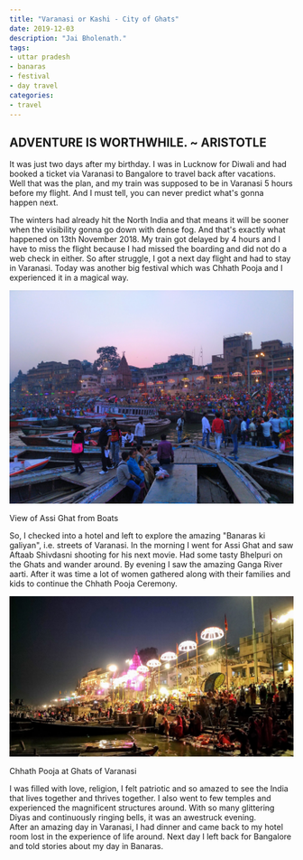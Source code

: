```yaml
---
title: "Varanasi or Kashi - City of Ghats"
date: 2019-12-03
description: "Jai Bholenath."
tags: 
- uttar pradesh
- banaras
- festival
- day travel
categories:
- travel
---
```


ADVENTURE IS WORTHWHILE. ~ ARISTOTLE
------------------------------------

It was just two days after my birthday. I was in Lucknow for Diwali and had booked a ticket via Varanasi to Bangalore to travel back after vacations. Well that was the plan, and my train was supposed to be in Varanasi 5 hours before my flight. And I must tell, you can never predict what's gonna happen next.

The winters had already hit the North India and that means it will be sooner when the visibility gonna go down with dense fog. And that's exactly what happened on 13th November 2018. My train got delayed by 4 hours and I have to miss the flight because I had missed the boarding and did not do a web check in either. So after struggle, I got a next day flight and had to stay in Varanasi. Today was another big festival which was Chhath Pooja and I experienced it in a magical way.  
  

![varanasi](assets/images/travel/varanasi.jpeg)

View of Assi Ghat from Boats

So, I checked into a hotel and left to explore the amazing "Banaras ki galiyan", i.e. streets of Varanasi. In the morning I went for Assi Ghat and saw Aftaab Shivdasni shooting for his next movie. Had some tasty Bhelpuri on the Ghats and wander around. By evening I saw the amazing Ganga River aarti. After it was time a lot of women gathered along with their families and kids to continue the Chhath Pooja Ceremony.  
  

![chath-puja](assets/images/travel/chath-puja.jpeg)

Chhath Pooja at Ghats of Varanasi

I was filled with love, religion, I felt patriotic and so amazed to see the India that lives together and thrives together. I also went to few temples and experienced the magnificent structures around. With so many glittering Diyas and continuously ringing bells, it was an awestruck evening.  
After an amazing day in Varanasi, I had dinner and came back to my hotel room lost in the experience of life around. Next day I left back for Bangalore and told stories about my day in Banaras.